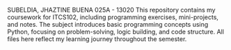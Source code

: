 SUBELDIA, JHAZTINE BUENA
025A - 13020
This repository contains my coursework for ITCS102, including programming exercises, mini-projects, and notes. The subject introduces basic programming concepts using Python, focusing on problem-solving, logic building, and code structure. All files here reflect my learning journey throughout the semester.
